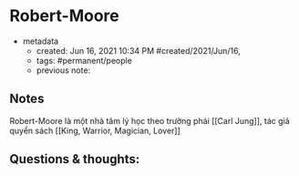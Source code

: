# Robert-Moore

- metadata
	- created: Jun 16, 2021 10:34 PM #created/2021/Jun/16,
	- tags: #permanent/people 
	- previous note:

## Notes

Robert-Moore là một nhà tâm lý học theo trường phái [[Carl Jung]], tác giả quyển sách [[King, Warrior, Magician, Lover]]

## Questions & thoughts:
